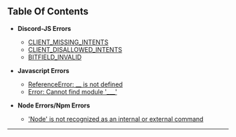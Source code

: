 ## Table Of Contents


- **Discord-JS Errors**
  - [CLIENT_MISSING_INTENTS](MD%20Files/CLIENT_MISSING_INTENTS.md)
  - [CLIENT_DISALLOWED_INTENTS]()
  - [BITFIELD_INVALID]()

- **Javascript Errors**
  - [ReferenceError: __ is not defined]()
  - [Error: Cannot find module '___'](MD%20Files/MODULE_NOT_FOUND.md)

- **Node Errors/Npm Errors**
  - ['Node' is not recognized as an internal or external command]()

***



